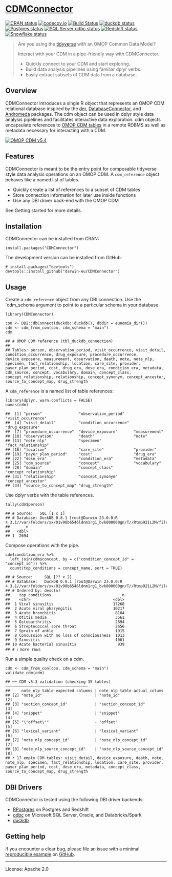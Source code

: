 <!-- README.md is generated from README.Rmd. Please edit that file -->

# [CDMConnector](https://darwin-eu.github.io/CDMConnector/)

<!-- badges: start -->

[![CRAN
status](https://www.r-pkg.org/badges/version/CDMConnector)](https://CRAN.R-project.org/package=CDMConnector)
[![codecov.io](https://codecov.io/gh/OdyOSG/CDMConnector/coverage.svg?branch=main)](https://app.codecov.io/gh/OdyOSG/CDMConnector?branch=main)
[![Build
Status](https://github.com/darwin-eu/CDMConnector/workflows/R-CMD-check/badge.svg)](https://github.com/darwin-eu/CDMConnector/actions?query=workflow%3AR-CMD-check)
[![duckdb
status](https://github.com/darwin-eu/CDMConnector/workflows/duckdb-test/badge.svg)](https://github.com/darwin-eu/CDMConnector/actions?query=workflow%3Aduckdb-test)
[![Postgres
status](https://github.com/darwin-eu/CDMConnector/workflows/postgres-test/badge.svg)](https://github.com/darwin-eu/CDMConnector/actions?query=workflow%3Apostgres-test)
[![SQL Server odbc
status](https://github.com/darwin-eu/CDMConnector/workflows/sqlserver-odbc-test/badge.svg)](https://github.com/darwin-eu/CDMConnector/actions?query=workflow%3Asqlserver-odbc-test)
[![Redshift
status](https://github.com/darwin-eu/CDMConnector/workflows/redshift-test/badge.svg)](https://github.com/darwin-eu/CDMConnector/actions?query=workflow%3Aredshift-test)
[![Snowflake
status](https://github.com/darwin-eu/CDMConnector/workflows/snowflake-test/badge.svg)](https://github.com/darwin-eu/CDMConnector/actions?query=workflow%3Asnowflake-test)
<!-- badges: end -->

> Are you using the [tidyverse](https://www.tidyverse.org/) with an OMOP
> Common Data Model?
>
> Interact with your CDM in a pipe-friendly way with CDMConnector.
>
> -   Quickly connect to your CDM and start exploring.
> -   Build data analysis pipelines using familiar dplyr verbs.
> -   Easily extract subsets of CDM data from a database.

## Overview

CDMConnector introduces a single R object that represents an OMOP CDM
relational database inspired by the [dm](https://dm.cynkra.com/),
[DatabaseConnector](http://ohdsi.github.io/DatabaseConnector/), and
[Andromeda](https://ohdsi.github.io/Andromeda/) packages. The cdm object
can be used in dplyr style data analysis pipelines and facilitates
interactive data exploration. cdm objects encapsulate references to
[OMOP CDM tables](https://ohdsi.github.io/CommonDataModel/) in a remote
RDBMS as well as metadata necessary for interacting with a CDM.

[![OMOP CDM
v5.4](https://ohdsi.github.io/CommonDataModel/images/cdm54.png)](https://ohdsi.github.io/CommonDataModel/)

## Features

CDMConnector is meant to be the entry point for composable tidyverse
style data analysis operations on an OMOP CDM. A `cdm_reference` object
behaves like a named list of tables.

-   Quickly create a list of references to a subset of CDM tables
-   Store connection information for later use inside functions
-   Use any DBI driver back-end with the OMOP CDM

See Getting started for more details.

## Installation

CDMConnector can be installed from CRAN:

    install.packages("CDMConnector")

The development version can be installed from GitHub:

    # install.packages("devtools")
    devtools::install_github("darwin-eu/CDMConnector")

## Usage

Create a `cdm_reference` object from any DBI connection. Use the
\`cdm\_schema argument to point to a particular schema in your database.

    library(CDMConnector)

    con <- DBI::dbConnect(duckdb::duckdb(), dbdir = eunomia_dir())
    cdm <- cdm_from_con(con, cdm_schema = "main")
    cdm

    ## # OMOP CDM reference (tbl_duckdb_connection)
    ## 
    ## Tables: person, observation_period, visit_occurrence, visit_detail, condition_occurrence, drug_exposure, procedure_occurrence, device_exposure, measurement, observation, death, note, note_nlp, specimen, fact_relationship, location, care_site, provider, payer_plan_period, cost, drug_era, dose_era, condition_era, metadata, cdm_source, concept, vocabulary, domain, concept_class, concept_relationship, relationship, concept_synonym, concept_ancestor, source_to_concept_map, drug_strength

A `cdm_reference` is a named list of table references:

    library(dplyr, warn.conflicts = FALSE)
    names(cdm)

    ##  [1] "person"                "observation_period"    "visit_occurrence"     
    ##  [4] "visit_detail"          "condition_occurrence"  "drug_exposure"        
    ##  [7] "procedure_occurrence"  "device_exposure"       "measurement"          
    ## [10] "observation"           "death"                 "note"                 
    ## [13] "note_nlp"              "specimen"              "fact_relationship"    
    ## [16] "location"              "care_site"             "provider"             
    ## [19] "payer_plan_period"     "cost"                  "drug_era"             
    ## [22] "dose_era"              "condition_era"         "metadata"             
    ## [25] "cdm_source"            "concept"               "vocabulary"           
    ## [28] "domain"                "concept_class"         "concept_relationship" 
    ## [31] "relationship"          "concept_synonym"       "concept_ancestor"     
    ## [34] "source_to_concept_map" "drug_strength"

Use dplyr verbs with the table references.

    tally(cdm$person)

    ## # Source:   SQL [1 x 1]
    ## # Database: DuckDB 0.8.1 [root@Darwin 23.0.0:R 4.3.1//var/folders/xx/01v98b6546ldnm1rg1_bvk000000gn/T//Rtmp921L2M/file627412c0268b.duckdb]
    ##       n
    ##   <dbl>
    ## 1  2694

Compose operations with the pipe.

    cdm$condition_era %>%
      left_join(cdm$concept, by = c("condition_concept_id" = "concept_id")) %>% 
      count(top_conditions = concept_name, sort = TRUE)

    ## # Source:     SQL [?? x 2]
    ## # Database:   DuckDB 0.8.1 [root@Darwin 23.0.0:R 4.3.1//var/folders/xx/01v98b6546ldnm1rg1_bvk000000gn/T//Rtmp921L2M/file627412c0268b.duckdb]
    ## # Ordered by: desc(n)
    ##    top_conditions                               n
    ##    <chr>                                    <dbl>
    ##  1 Viral sinusitis                          17268
    ##  2 Acute viral pharyngitis                  10217
    ##  3 Acute bronchitis                          8184
    ##  4 Otitis media                              3561
    ##  5 Osteoarthritis                            2694
    ##  6 Streptococcal sore throat                 2656
    ##  7 Sprain of ankle                           1915
    ##  8 Concussion with no loss of consciousness  1013
    ##  9 Sinusitis                                 1001
    ## 10 Acute bacterial sinusitis                  939
    ## # ℹ more rows

Run a simple quality check on a cdm.

    cdm <- cdm_from_con(con, cdm_schema = "main")
    validate_cdm(cdm)

    ## ── CDM v5.3 validation (checking 35 tables) ────────────────────────────────────
    ##     note_nlp table expected columns | note_nlp table actual_colums    
    ## [2] "note_id"                       | "note_id"                    [2]
    ## [3] "section_concept_id"            | "section_concept_id"         [3]
    ## [4] "snippet"                       | "snippet"                    [4]
    ## [5] "\"offset\""                    - "offset"                     [5]
    ## [6] "lexical_variant"               | "lexical_variant"            [6]
    ## [7] "note_nlp_concept_id"           | "note_nlp_concept_id"        [7]
    ## [8] "note_nlp_source_concept_id"    | "note_nlp_source_concept_id" [8]
    ## • 17 empty CDM tables: visit_detail, device_exposure, death, note, note_nlp, specimen, fact_relationship, location, care_site, provider, payer_plan_period, cost, dose_era, metadata, concept_class, source_to_concept_map, drug_strength

## DBI Drivers

CDMConnector is tested using the following DBI driver backends:

-   [RPostgres](https://rpostgres.r-dbi.org/reference/postgres) on
    Postgres and Redshift
-   [odbc](https://solutions.posit.co/connections/db/r-packages/odbc/)
    on Microsoft SQL Server, Oracle, and Databricks/Spark
-   [duckdb](https://duckdb.org/docs/api/r)

## Getting help

If you encounter a clear bug, please file an issue with a minimal
[reproducible example](https://reprex.tidyverse.org/) on
[GitHub](https://github.com/OdyOSG/CDMConnector/issues).

------------------------------------------------------------------------

License: Apache 2.0
